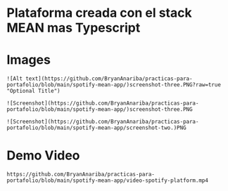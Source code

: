 # Plataforma creada con el stack MEAN mas Typescript


# Images

    ![Alt text](https://github.com/BryanAnariba/practicas-para-portafolio/blob/main/spotify-mean-app/)screenshot-three.PNG?raw=true "Optional Title")

    ![Screenshot](https://github.com/BryanAnariba/practicas-para-portafolio/blob/main/spotify-mean-app/)screenshot-three.PNG

    ![Screenshot](https://github.com/BryanAnariba/practicas-para-portafolio/blob/main/spotify-mean-app/screenshot-two.)PNG

# Demo Video 
    https://github.com/BryanAnariba/practicas-para-portafolio/blob/main/spotify-mean-app/video-spotify-platform.mp4
